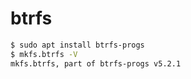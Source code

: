 # btrfs
```sh
$ sudo apt install btrfs-progs
$ mkfs.btrfs -V
mkfs.btrfs, part of btrfs-progs v5.2.1
```